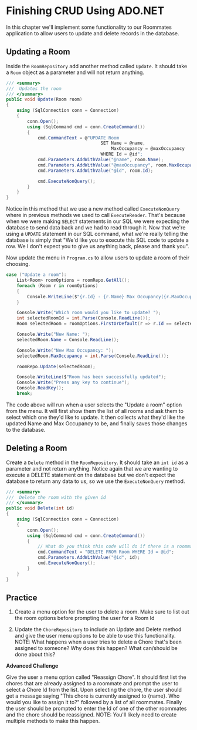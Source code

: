 # Finishing CRUD Using ADO.NET

In this chapter we'll implement some functionality to our Roommates application to allow users to update and delete records in the database. 

## Updating a Room

Inside the `RoomRepository` add another method called `Update`. It should take a `Room` object as a parameter and will not return anything.

```csharp
/// <summary>
///  Updates the room
/// </summary>
public void Update(Room room)
{
    using (SqlConnection conn = Connection)
    {
        conn.Open();
        using (SqlCommand cmd = conn.CreateCommand())
        {
            cmd.CommandText = @"UPDATE Room
                                    SET Name = @name,
                                        MaxOccupancy = @maxOccupancy
                                    WHERE Id = @id";
            cmd.Parameters.AddWithValue("@name", room.Name);
            cmd.Parameters.AddWithValue("@maxOccupancy", room.MaxOccupancy);
            cmd.Parameters.AddWithValue("@id", room.Id);

            cmd.ExecuteNonQuery();
        }
    }
}
```

Notice in this method that we use a new method called `ExecuteNonQuery` where in previous methods we used to call `ExecuteReader`. That's because when we were making `SELECT` statements in our SQL we were expecting the database to send data back and we had to read through it. Now that we're using a `UPDATE` statement in our SQL command, what we're really telling the database is simply that "We'd like you to execute this SQL code to update a row. We I don't expect you to give us anything back, please and thank you".

Now update the menu in `Program.cs` to allow users to update a room of their choosing.

```csharp
case ("Update a room"):
    List<Room> roomOptions = roomRepo.GetAll();
    foreach (Room r in roomOptions)
    {
        Console.WriteLine($"{r.Id} - {r.Name} Max Occupancy({r.MaxOccupancy})");
    }

    Console.Write("Which room would you like to update? ");
    int selectedRoomId = int.Parse(Console.ReadLine());
    Room selectedRoom = roomOptions.FirstOrDefault(r => r.Id == selectedRoomId);

    Console.Write("New Name: ");
    selectedRoom.Name = Console.ReadLine();

    Console.Write("New Max Occupancy: ");
    selectedRoom.MaxOccupancy = int.Parse(Console.ReadLine());

    roomRepo.Update(selectedRoom);

    Console.WriteLine($"Room has been successfully updated");
    Console.Write("Press any key to continue");
    Console.ReadKey();
    break;
```

The code above will run when a user selects the "Update a room" option from the menu. It will first show them the list of all rooms and ask them to select which one they'd like to update. It then collects what they'd like the updated Name and Max Occupancy to be, and finally saves those changes to the database.


## Deleting a Room

Create a `Delete` method in the `RoomRepository`. It should take an `int id` as a parameter and not return anything. Notice again that we are wanting to execute a DELETE statement on the database but we don't expect the database to return any data to us, so we use the `ExecuteNonQuery` method.

```csharp
/// <summary>
///  Delete the room with the given id
/// </summary>
public void Delete(int id)
{
    using (SqlConnection conn = Connection)
    {
        conn.Open();
        using (SqlCommand cmd = conn.CreateCommand())
        {
            // What do you think this code will do if there is a roommate in the room we're deleting???
            cmd.CommandText = "DELETE FROM Room WHERE Id = @id";
            cmd.Parameters.AddWithValue("@id", id);
            cmd.ExecuteNonQuery();
        }
    }
}
```


## Practice

1. Create a menu option for the user to delete a room. Make sure to list out the room options before prompting the user for a Room Id

1. Update the `ChoreRepository` to include an Update and Delete method and give the user menu options to be able to use this functionality. NOTE: What happens when a user tries to delete a Chore that's been assigned to someone? Why does this happen? What can/should be done about this?

**Advanced Challenge**

Give the user a menu option called "Reassign Chore". It should first list the chores that are already assigned to a roommate and prompt the user to select a Chore Id from the list. Upon selecting the chore, the user should get a message saying "This chore is currently assigned to {name}. Who would you like to assign it to?" followed by a list of all roommates. Finally the user should be prompted to enter the Id of one of the other roommates and the chore should be reassigned. NOTE: You'll likely need to create multiple methods to make this happen.
